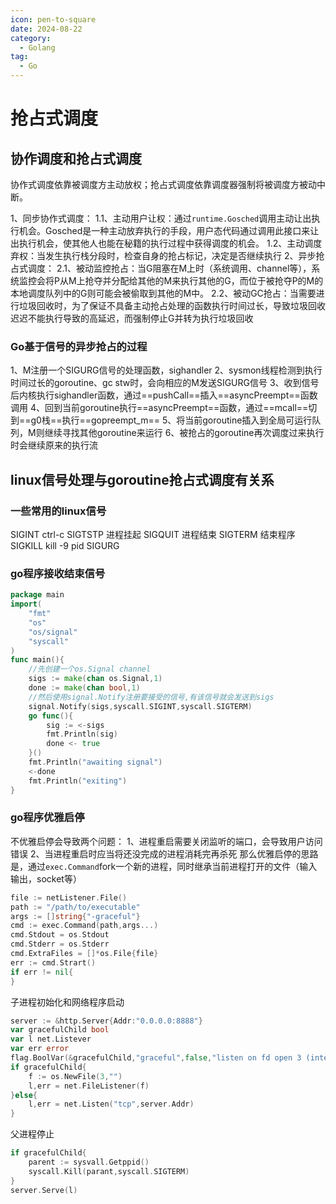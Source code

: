 ```yaml
---
icon: pen-to-square
date: 2024-08-22
category:
  - Golang
tag:
  - Go
---
```

# 抢占式调度
## 协作调度和抢占式调度
协作式调度依靠被调度方主动放权；抢占式调度依靠调度器强制将被调度方被动中断。

1、同步协作式调度：
    1.1、主动用户让权：通过`runtime.Gosched`调用主动让出执行机会。Gosched是一种主动放弃执行的手段，用户态代码通过调用此接口来让出执行机会，使其他人也能在秘籍的执行过程中获得调度的机会。
    1.2、主动调度弃权：当发生执行栈分段时，检查自身的抢占标记，决定是否继续执行
2、异步抢占式调度：
    2.1、被动监控抢占：当G阻塞在M上时（系统调用、channel等），系统监控会将P从M上抢夺并分配给其他的M来执行其他的G，而位于被抢夺P的M的本地调度队列中的G则可能会被偷取到其他的M中。
    2.2、被动GC抢占：当需要进行垃圾回收时，为了保证不具备主动抢占处理的函数执行时间过长，导致垃圾回收迟迟不能执行导致的高延迟，而强制停止G并转为执行垃圾回收

### Go基于信号的异步抢占的过程

1、M注册一个SIGURG信号的处理函数，sighandler
2、sysmon线程检测到执行时间过长的goroutine、gc stw时，会向相应的M发送SIGURG信号
3、收到信号后内核执行sighandler函数，通过==pushCall==插入==asyncPreempt==函数调用
4、回到当前goroutine执行==asyncPreempt==函数，通过==mcall==切到==g0栈==执行==gopreempt_m==
5、将当前goroutine插入到全局可运行队列，M则继续寻找其他goroutine来运行
6、被抢占的goroutine再次调度过来执行时会继续原来的执行流


## linux信号处理与goroutine抢占式调度有关系

### 一些常用的linux信号
SIGINT  ctrl-c
SIGTSTP 进程挂起
SIGQUIT 进程结束
SIGTERM 结束程序
SIGKILL kill -9 pid
SIGURG  

### go程序接收结束信号
```go
package main
import(
    "fmt"
    "os"
    "os/signal"
    "syscall"
)
func main(){
    //先创建一个os.Signal channel
    sigs := make(chan os.Signal,1)
    done := make(chan bool,1)
    //然后使用signal.Notify注册要接受的信号,有该信号就会发送到sigs
    signal.Notify(sigs,syscall.SIGINT,syscall.SIGTERM)
    go func(){
        sig := <-sigs
        fmt.Println(sig)
        done <- true
    }()
    fmt.Println("awaiting signal")
    <-done
    fmt.Println("exiting")
}
```

### go程序优雅启停
不优雅启停会导致两个问题：
1、进程重启需要关闭监听的端口，会导致用户访问错误
2、当进程重启时应当将还没完成的进程消耗完再杀死
那么优雅启停的思路是，通过`exec.Command`fork一个新的进程，同时继承当前进程打开的文件（输入输出，socket等）
```go
file := netListener.File()
path := "/path/to/executable"
args := []string{"-graceful"}
cmd := exec.Command(path,args...)
cmd.Stdout = os.Stdout
cmd.Stderr = os.Stderr
cmd.ExtraFiles = []*os.File{file}
err := cmd.Strart()
if err != nil{
}
```
子进程初始化和网络程序启动
```go
server := &http.Server{Addr:"0.0.0.0:8888"}
var gracefulChild bool
var l net.Listever
var err error
flag.BoolVar(&gracefulChild,"graceful",false,"listen on fd open 3 (internal use only)")
if gracefulChild{
    f := os.NewFile(3,"")
    l,err = net.FileListener(f)
}else{
    l,err = net.Listen("tcp",server.Addr)
}
```
父进程停止
```go
if gracefulChild{
    parent := sysvall.Getppid()
    syscall.Kill(parant,syscall.SIGTERM)
}
server.Serve(l)
```